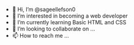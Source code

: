 - 👋 Hi, I’m @sageellefson0
- 👀 I’m interested in becoming a web developer
- 🌱 I’m currently learning Basic HTML and CSS
- 💞️ I’m looking to collaborate on ...
- 📫 How to reach me ...

<!---
sageellefson0/sageellefson0 is a ✨ special ✨ repository because its `README.md` (this file) appears on your GitHub profile.
You can click the Preview link to take a look at your changes.
--->
